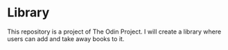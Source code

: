 # Library
This repository is a project of The Odin Project. I will create a library where users can add and take away books to it.
